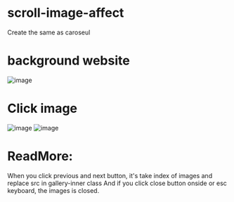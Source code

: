 # scroll-image-affect
Create the same as caroseul
# background website
![image](https://user-images.githubusercontent.com/71366193/151660846-b90f546f-4e52-40dd-82ee-7a87434e87f0.png)
# Click image
![image](https://user-images.githubusercontent.com/71366193/151660874-0123bd0a-082b-4834-8b6d-1bb9c57729c1.png)
![image](https://user-images.githubusercontent.com/71366193/151660964-42015520-6010-4a41-be06-18b81f0d0bd7.png)
# ReadMore:
When you click previous and next button, it's take index of images and replace src in gallery-inner class
And if you click close button onside or esc keyboard, the images is closed.
